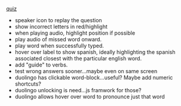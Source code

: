 [quiz](https://corey-alix.github.io/schole-bus/espanola/quizlet/index.html)

-   speaker icon to replay the question
-   show incorrect letters in red/highlight
-   when playing audio, highlight position if possible
-   play audio of missed word onward.
-   play word when successfully typed.
-   hover over label to show spanish, ideally highlighting the spanish associated closest with the particular english word.
-   add "guide" to verbs.
-   test wrong answers sooner...maybe even on same screen
-   duolingo has clickable word-block...useful? Maybe add numeric shortcuts?
-   duolingo unlocking is need...js framwork for those?
-   duolingo allows hover over word to pronounce just that word
